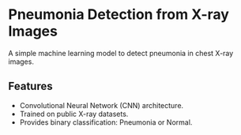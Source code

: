 # Pneumonia Detection from X-ray Images

A simple machine learning model to detect pneumonia in chest X-ray images.

## Features

- Convolutional Neural Network (CNN) architecture.
- Trained on public X-ray datasets.
- Provides binary classification: Pneumonia or Normal.
